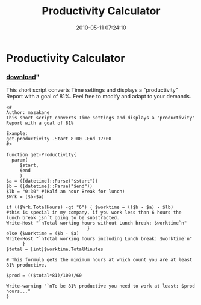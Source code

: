 ﻿---
pid:            1833
parent:         0
children:       
poster:         Mazakane
title:          Productivity Calculator
date:           2010-05-11 07:24:10
format:         posh
---

# Productivity Calculator

### [download](1833.ps1)"

This short script converts Time settings and displays a "productivity" Report with a goal of 81%.
Feel free to modify and adapt to your demands.

```posh
<#
Author: mazakane
This short script converts Time settings and displays a "productivity" Report with a goal of 81%

Example:
get-productivity -Start 8:00 -End 17:00
#>

function get-Productivity{
  param(
     $start,
     $end
     )
$a = ([datetime]::Parse("$start"))
$b = ([datetime]::Parse("$end"))
$lb = "0:30" #(Half an hour Break for lunch)
$Wrk = ($b-$a)

if (($Wrk.TotalHours) -gt "6") { $worktime = (($b - $a) - $lb)		#this is special in my company, if you work less than 6 hours the lunch break isn´t going to be substracted.
Write-Host "`nTotal working hours without Lunch break: $worktime`n" 
                              }
else {$worktime = ($b - $a)
Write-Host "`nTotal working hours including Lunch break: $worktime`n" 
      }
$total = [int]$worktime.TotalMinutes 

# This formula gets the minimum hours at which count you are at least 81% productive.
 
$prod = (($total*81)/100)/60 
 
Write-warning "`nTo be 81% productive you need to work at least: $prod hours..."
}
```
